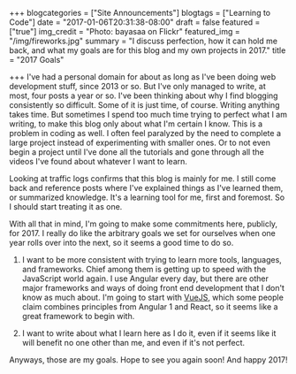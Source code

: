 +++
blogcategories = ["Site Announcements"]
blogtags = ["Learning to Code"]
date = "2017-01-06T20:31:38-08:00"
draft = false
featured = ["true"]
img_credit = "Photo: bayasaa on Flickr"
featured_img = "/img/fireworks.jpg"
summary = "I discuss perfection, how it can hold me back, and what my goals are for this blog and my own projects in 2017."
title = "2017 Goals"

+++
I've had a personal domain for about as long as I've been doing web development stuff, since 2013 or so. But I've only managed to write, at most, four posts a year or so. I've been thinking about why I find blogging consistently so difficult. Some of it is just time, of course. Writing anything takes time. But sometimes I spend too much time trying to perfect what I am writing, to make this blog only about what I'm certain I know. This is a problem in coding as well. I often feel paralyzed by the need to complete a large project instead of experimenting with smaller ones. Or to not even begin a project until I've done all the tutorials and gone through all the videos I've found about whatever I want to learn.

Looking at traffic logs confirms that this blog is mainly for me. I still come back and reference posts where I've explained things as I've learned them, or summarized knowledge. It's a learning tool for me, first and foremost. So I should start treating it as one.

With all that in mind, I'm going to make some commitments here, publicly, for 2017. I really do like the arbitrary goals we set for ourselves when one year rolls over into the next, so it seems a good time to do so.

1. I want to be more consistent with trying to learn more tools, languages, and frameworks. Chief among them is getting up to speed with the JavaScript world again. I use Angular every day, but there are other major frameworks and ways of doing front end development that I don't know as much about. I'm going to start with [VueJS](https://vuejs.org/), which some people claim combines principles from Angular 1 and React, so it seems like a great framework to begin with.

2. I want to write about what I learn here as I do it, even if it seems like it will benefit no one other than me, and even if it's not perfect.

Anyways, those are my goals. Hope to see you again soon! And happy 2017!
